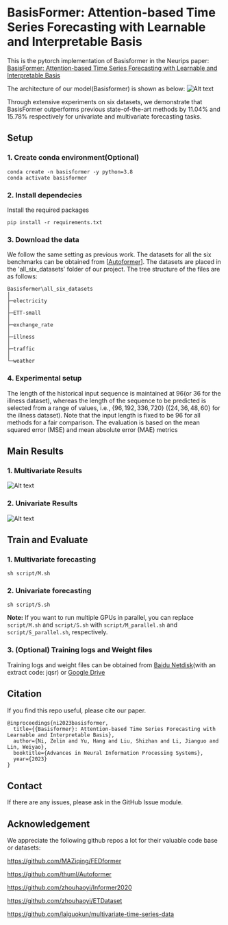 # BasisFormer: Attention-based Time Series Forecasting with Learnable and Interpretable Basis

This is the pytorch implementation of Basisformer in the Neurips paper: [BasisFormer: Attention-based Time Series Forecasting with Learnable and Interpretable Basis](https://openreview.net/forum?id=xx3qRKvG0T)

The architecture of our model(Basisformer) is shown as below:
![Alt text](imgs/architecture.png)

Through extensive experiments on six datasets, we demonstrate that BasisFormer outperforms previous state-of-the-art methods by 11.04% and 15.78% respectively for univariate and multivariate forecasting tasks.

## Setup

### 1. Create conda environment(Optional)
```
conda create -n basisformer -y python=3.8 
conda activate basisformer
```

### 2. Install dependecies
Install the required packages
```
pip install -r requirements.txt
```


### 3. Download the data
We follow the same setting as previous work. The datasets for all the six benchmarks can be obtained from [[Autoformer](https://github.com/thuml/Autoformer)]. The datasets are placed in the 'all_six_datasets' folder of our project. The tree structure of the files are as follows:

```
Basisformer\all_six_datasets
│
├─electricity
│
├─ETT-small
│
├─exchange_rate
│
├─illness
│
├─traffic
│
└─weather
```

### 4. Experimental setup
The length of the historical input sequence is maintained at $96$(or $36$ for the illness dataset), whereas the length of the sequence to be predicted is selected from a range of values, i.e., $\{96, 192, 336, 720\}$ ($\{24, 36, 48, 60\}$ for the illness dataset). Note that the input length is fixed to be 96 for all methods for a fair comparison. The evaluation is based on the mean squared error (MSE) and mean absolute error (MAE) metrics

## Main Results

### 1. Multivariate Results
![Alt text](imgs/multivariate_results.png)

### 2. Univariate Results
![Alt text](imgs/univariate_results.png)

## Train and Evaluate

### 1. Multivariate forecasting
```
sh script/M.sh
```

### 2. Univariate forecasting
```
sh script/S.sh
```

**Note:** 
If you want to run multiple GPUs in parallel, you can replace `script/M.sh` and `script/S.sh` with `script/M_parallel.sh` and `script/S_parallel.sh`, respectively.

### 3. (Optional) Training logs and Weight files
Training logs and weight files can be obtained from [Baidu Netdisk](https://pan.baidu.com/s/1YTmg1GQmFGCFJYIQkQGpQg)(with an extract code: jqsr) or [Google Drive](https://drive.google.com/file/d/1W7eSq3mUAQHdk4-QsO4Hp63yPBeKKMd9/view?usp=sharing)

## Citation

If you find this repo useful, please cite our paper. 
```
@inproceedings{ni2023basisformer,
  title={{Basisformer}: Attention-based Time Series Forecasting with Learnable and Interpretable Basis},
  author={Ni, Zelin and Yu, Hang and Liu, Shizhan and Li, Jianguo and Lin, Weiyao},
  booktitle={Advances in Neural Information Processing Systems},
  year={2023}
}
```

## Contact

If there are any issues, please ask in the GitHub Issue module.

## Acknowledgement

We appreciate the following github repos a lot for their valuable code base or datasets:

https://github.com/MAZiqing/FEDformer

https://github.com/thuml/Autoformer

https://github.com/zhouhaoyi/Informer2020

https://github.com/zhouhaoyi/ETDataset

https://github.com/laiguokun/multivariate-time-series-data

